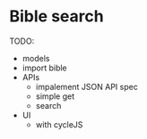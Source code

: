 # Bible search

TODO:
- models
- import bible
- APIs
    - impalement JSON API spec
    - simple get
    - search
- UI
    - with cycleJS
    
